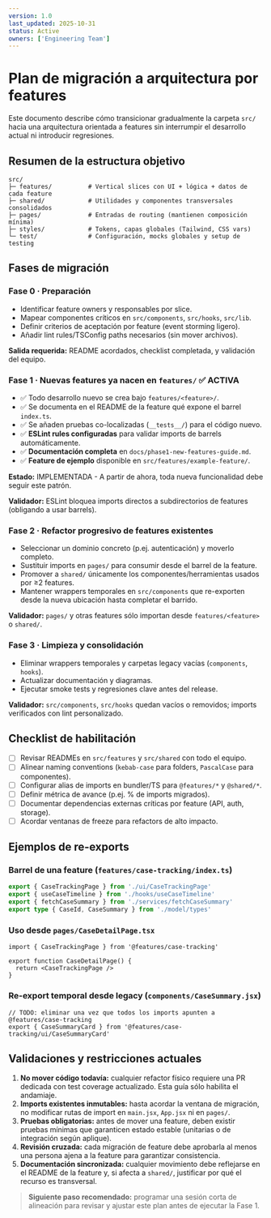 ```yaml
---
version: 1.0
last_updated: 2025-10-31
status: Active
owners: ['Engineering Team']
---
```


# Plan de migración a arquitectura por features

Este documento describe cómo transicionar gradualmente la carpeta `src/` hacia una arquitectura orientada a features sin interrumpir el desarrollo actual ni introducir regresiones.

## Resumen de la estructura objetivo

```
src/
├─ features/          # Vertical slices con UI + lógica + datos de cada feature
├─ shared/            # Utilidades y componentes transversales consolidados
├─ pages/             # Entradas de routing (mantienen composición mínima)
├─ styles/            # Tokens, capas globales (Tailwind, CSS vars)
└─ test/              # Configuración, mocks globales y setup de testing
```

## Fases de migración

### Fase 0 · Preparación

- Identificar feature owners y responsables por slice.
- Mapear componentes críticos en `src/components`, `src/hooks`, `src/lib`.
- Definir criterios de aceptación por feature (event storming ligero).
- Añadir lint rules/TSConfig paths necesarios (sin mover archivos).

**Salida requerida:** README acordados, checklist completada, y validación del equipo.

### Fase 1 · Nuevas features ya nacen en `features/` ✅ ACTIVA

- ✅ Todo desarrollo nuevo se crea bajo `features/<feature>/`.
- ✅ Se documenta en el README de la feature qué expone el barrel `index.ts`.
- ✅ Se añaden pruebas co-localizadas (`__tests__/`) para el código nuevo.
- ✅ **ESLint rules configuradas** para validar imports de barrels automáticamente.
- ✅ **Documentación completa** en `docs/phase1-new-features-guide.md`.
- ✅ **Feature de ejemplo** disponible en `src/features/example-feature/`.

**Estado:** IMPLEMENTADA - A partir de ahora, toda nueva funcionalidad debe seguir este patrón.

**Validador:** ESLint bloquea imports directos a subdirectorios de features (obligando a usar barrels).

### Fase 2 · Refactor progresivo de features existentes

- Seleccionar un dominio concreto (p.ej. autenticación) y moverlo completo.
- Sustituir imports en `pages/` para consumir desde el barrel de la feature.
- Promover a `shared/` únicamente los componentes/herramientas usados por ≥2 features.
- Mantener wrappers temporales en `src/components` que re-exporten desde la nueva ubicación hasta completar el barrido.

**Validador:** `pages/` y otras features sólo importan desde `features/<feature>` o `shared/`.

### Fase 3 · Limpieza y consolidación

- Eliminar wrappers temporales y carpetas legacy vacías (`components`, `hooks`).
- Actualizar documentación y diagramas.
- Ejecutar smoke tests y regresiones clave antes del release.

**Validador:** `src/components`, `src/hooks` quedan vacíos o removidos; imports verificados con lint personalizado.

## Checklist de habilitación

- [ ] Revisar READMEs en `src/features` y `src/shared` con todo el equipo.
- [ ] Alinear naming conventions (`kebab-case` para folders, `PascalCase` para componentes).
- [ ] Configurar alias de imports en bundler/TS para `@features/*` y `@shared/*`.
- [ ] Definir métrica de avance (p.ej. % de imports migrados).
- [ ] Documentar dependencias externas críticas por feature (API, auth, storage).
- [ ] Acordar ventanas de freeze para refactors de alto impacto.

## Ejemplos de re-exports

### Barrel de una feature (`features/case-tracking/index.ts`)

```ts
export { CaseTrackingPage } from './ui/CaseTrackingPage'
export { useCaseTimeline } from './hooks/useCaseTimeline'
export { fetchCaseSummary } from './services/fetchCaseSummary'
export type { CaseId, CaseSummary } from './model/types'
```

### Uso desde `pages/CaseDetailPage.tsx`

```tsx
import { CaseTrackingPage } from '@features/case-tracking'

export function CaseDetailPage() {
  return <CaseTrackingPage />
}
```

### Re-export temporal desde legacy (`components/CaseSummary.jsx`)

```tsx
// TODO: eliminar una vez que todos los imports apunten a @features/case-tracking
export { CaseSummaryCard } from '@features/case-tracking/ui/CaseSummaryCard'
```

## Validaciones y restricciones actuales

1. **No mover código todavía:** cualquier refactor físico requiere una PR dedicada con test coverage actualizado. Esta guía sólo habilita el andamiaje.
2. **Imports existentes inmutables:** hasta acordar la ventana de migración, no modificar rutas de import en `main.jsx`, `App.jsx` ni en `pages/`.
3. **Pruebas obligatorias:** antes de mover una feature, deben existir pruebas mínimas que garanticen estado estable (unitarias o de integración según aplique).
4. **Revisión cruzada:** cada migración de feature debe aprobarla al menos una persona ajena a la feature para garantizar consistencia.
5. **Documentación sincronizada:** cualquier movimiento debe reflejarse en el README de la feature y, si afecta a `shared/`, justificar por qué el recurso es transversal.

> **Siguiente paso recomendado:** programar una sesión corta de alineación para revisar y ajustar este plan antes de ejecutar la Fase 1.
